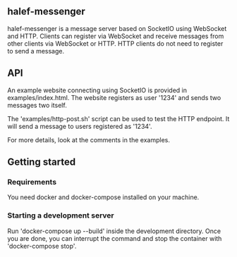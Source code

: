 ## halef-messenger

halef-messenger is a message server based on SocketIO using WebSocket and HTTP. Clients can register via WebSocket and receive messages from other clients via WebSocket or HTTP. HTTP clients do not need to register to send a message.

## API
An example website connecting using SocketIO is provided in examples/index.html. The website registers as user '1234' and sends two messages two itself.

The 'examples/http-post.sh' script can be used to test the HTTP endpoint. It will send a message to users registered as '1234'.

For more details, look at the comments in the examples.

## Getting started

### Requirements
You need docker and docker-compose installed on your machine. 

### Starting a development server
Run 'docker-compose up --build' inside the development directory. Once you are done, you can interrupt the command and stop the container with 'docker-compose stop'.
